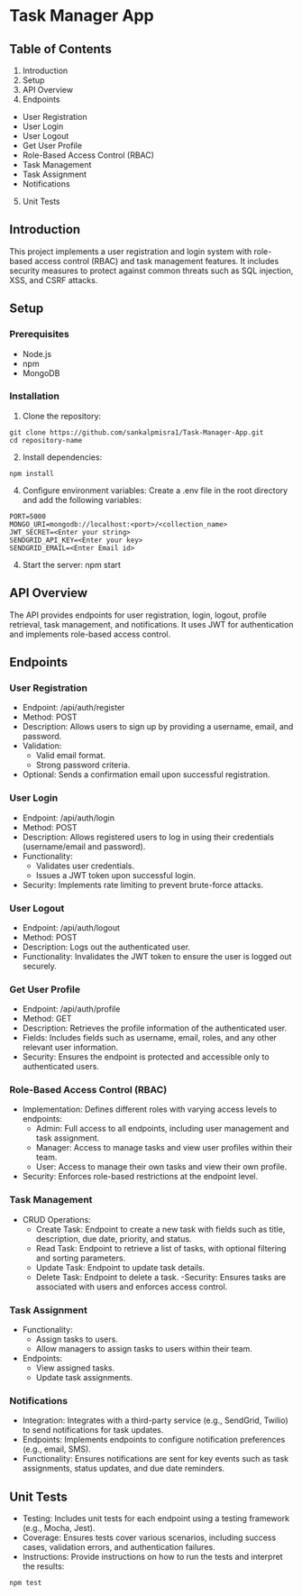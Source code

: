 # Task Manager App
## Table of Contents
1. Introduction
2. Setup
3. API Overview
4. Endpoints
- User Registration
- User Login
- User Logout
- Get User Profile
- Role-Based Access Control (RBAC)
- Task Management
- Task Assignment
- Notifications
5. Unit Tests
## Introduction
This project implements a user registration and login system with role-based access control (RBAC) and task management features. It includes security measures to protect against common threats such as SQL injection, XSS, and CSRF attacks.

## Setup
### Prerequisites
- Node.js
- npm
- MongoDB
### Installation
1. Clone the repository:
```
git clone https://github.com/sankalpmisra1/Task-Manager-App.git
cd repository-name
```

2. Install dependencies:
```
npm install
```

4. Configure environment variables: Create a .env file in the root directory and add the following variables:
```
PORT=5000
MONGO_URI=mongodb://localhost:<port>/<collection_name>
JWT_SECRET=<Enter your string>
SENDGRID_API_KEY=<Enter your key>
SENDGRID_EMAIL=<Enter Email id>
```

4. Start the server:
npm start

## API Overview
The API provides endpoints for user registration, login, logout, profile retrieval, task management, and notifications. It uses JWT for authentication and implements role-based access control.

## Endpoints
### User Registration
- Endpoint: /api/auth/register
- Method: POST
- Description: Allows users to sign up by providing a username, email, and password.
- Validation:
  - Valid email format.
  - Strong password criteria.
- Optional: Sends a confirmation email upon successful registration.
### User Login
- Endpoint: /api/auth/login
- Method: POST
- Description: Allows registered users to log in using their credentials (username/email and password).
- Functionality:
  - Validates user credentials.
  - Issues a JWT token upon successful login.
- Security: Implements rate limiting to prevent brute-force attacks.
### User Logout
- Endpoint: /api/auth/logout
- Method: POST
- Description: Logs out the authenticated user.
- Functionality: Invalidates the JWT token to ensure the user is logged out securely.
### Get User Profile
- Endpoint: /api/auth/profile
- Method: GET
- Description: Retrieves the profile information of the authenticated user.
- Fields: Includes fields such as username, email, roles, and any other relevant user information.
- Security: Ensures the endpoint is protected and accessible only to authenticated users.
### Role-Based Access Control (RBAC)
- Implementation: Defines different roles with varying access levels to endpoints:
  - Admin: Full access to all endpoints, including user management and task assignment.
  - Manager: Access to manage tasks and view user profiles within their team.
  - User: Access to manage their own tasks and view their own profile.
- Security: Enforces role-based restrictions at the endpoint level.
### Task Management
- CRUD Operations:
  - Create Task: Endpoint to create a new task with fields such as title, description, due date, priority, and status.
  - Read Task: Endpoint to retrieve a list of tasks, with optional filtering and sorting parameters.
  - Update Task: Endpoint to update task details.
  - Delete Task: Endpoint to delete a task.
-Security: Ensures tasks are associated with users and enforces access control.
### Task Assignment
- Functionality:
  - Assign tasks to users.
  - Allow managers to assign tasks to users within their team.
- Endpoints:
  - View assigned tasks.
  - Update task assignments.
### Notifications
- Integration: Integrates with a third-party service (e.g., SendGrid, Twilio) to send notifications for task updates.
- Endpoints: Implements endpoints to configure notification preferences (e.g., email, SMS).
- Functionality: Ensures notifications are sent for key events such as task assignments, status updates, and due date reminders.
## Unit Tests
- Testing: Includes unit tests for each endpoint using a testing framework (e.g., Mocha, Jest).
- Coverage: Ensures tests cover various scenarios, including success cases, validation errors, and authentication failures.
- Instructions: Provide instructions on how to run the tests and interpret the results:
```
npm test
```
